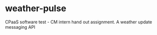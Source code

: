 # weather-pulse
CPaaS software test - CM intern hand out assignment. A weather update messaging API

